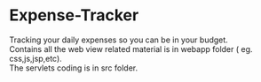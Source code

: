# Expense-Tracker
Tracking your daily expenses so you can be in your budget.<br>
Contains all the web view related material is in webapp folder ( eg. css,js,jsp,etc).<br>
The servlets coding is in src folder.
